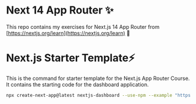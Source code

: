 # Next 14 App Router ✨

This repo contains my exercises for Next.js 14 App Router from [https://nextjs.org/learn](https://nextjs.org/learn) 🚀


# Next.js Starter Template⚡

This is the command for starter template for the Next.js App Router Course. It contains the starting code for the dashboard application.

```bash
npx create-next-app@latest nextjs-dashboard --use-npm --example "https://github.com/vercel/next-learn/tree/main/dashboard/starter-example"
```
